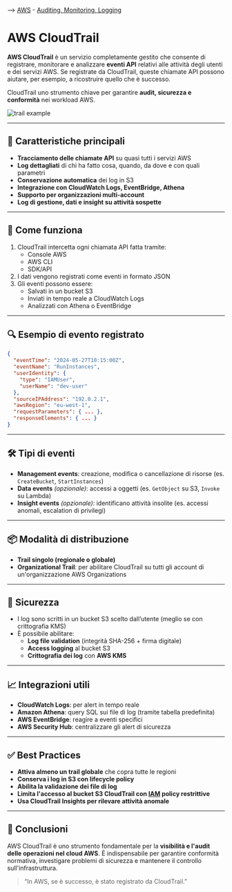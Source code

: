 
--> [AWS](00-Intro/AWS.md)  -  [Auditing, Monitoring, Logging](08-Auditing-Monitoring-Logging/Auditing-Monitoring-Logging.md)
# AWS CloudTrail

**AWS CloudTrail** è un servizio completamente gestito che consente di registrare, monitorare e analizzare **eventi API** relativi alle attività degli utenti e dei servizi AWS.  Se registrate da CloudTrail, queste chiamate API possono aiutare, per esempio, a ricostruire quello che è successo.

CloudTrail uno strumento chiave per garantire **audit, sicurezza e conformità** nei workload AWS.

![trail example](trail-example.png)

---

## 🧩 Caratteristiche principali

- **Tracciamento delle chiamate API** su quasi tutti i servizi AWS
- **Log dettagliati** di chi ha fatto cosa, quando, da dove e con quali parametri
- **Conservazione automatica** dei log in S3
- **Integrazione con CloudWatch Logs, EventBridge, Athena**
- **Supporto per organizzazioni multi-account**
- **Log di gestione, dati e insight su attività sospette**

---

## 🚀 Come funziona

1. CloudTrail intercetta ogni chiamata API fatta tramite:
   - Console AWS
   - AWS CLI
   - SDK/API
2. I dati vengono registrati come eventi in formato JSON
3. Gli eventi possono essere:
   - Salvati in un bucket S3
   - Inviati in tempo reale a CloudWatch Logs
   - Analizzati con Athena o EventBridge

---

## 🔍 Esempio di evento registrato

```json
{
  "eventTime": "2024-05-27T10:15:00Z",
  "eventName": "RunInstances",
  "userIdentity": {
    "type": "IAMUser",
    "userName": "dev-user"
  },
  "sourceIPAddress": "192.0.2.1",
  "awsRegion": "eu-west-1",
  "requestParameters": { ... },
  "responseElements": { ... }
}
```

---

## 🛠️ Tipi di eventi

- **Management events**: creazione, modifica o cancellazione di risorse (es. `CreateBucket`, `StartInstances`)
- **Data events** *(opzionale)*: accessi a oggetti (es. `GetObject` su S3, `Invoke` su Lambda)
- **Insight events** *(opzionale)*: identificano attività insolite (es. accessi anomali, escalation di privilegi)

---

## 📦 Modalità di distribuzione

- **Trail singolo (regionale o globale)**
- **Organizational Trail**: per abilitare CloudTrail su tutti gli account di un'organizzazione AWS Organizations

---

## 🔐 Sicurezza

- I log sono scritti in un bucket S3 scelto dall’utente (meglio se con crittografia KMS)
- È possibile abilitare:
  - **Log file validation** (integrità SHA-256 + firma digitale)
  - **Access logging** al bucket S3
  - **Crittografia dei log** con **AWS KMS**

---

## 📈 Integrazioni utili

- **CloudWatch Logs**: per alert in tempo reale
- **Amazon Athena**: query SQL sui file di log (tramite tabella predefinita)
- **AWS EventBridge**: reagire a eventi specifici
- **AWS Security Hub**: centralizzare gli alert di sicurezza

---

## ✅ Best Practices

- **Attiva almeno un trail globale** che copra tutte le regioni
- **Conserva i log in S3 con lifecycle policy**
- **Abilita la validazione dei file di log**
- **Limita l'accesso al bucket S3 CloudTrail con [IAM](09-Sicurezza-Compliance-Governance/Sicurezza/AWS-IAM.md) policy restrittive**
- **Usa CloudTrail Insights per rilevare attività anomale**

---

## 📌 Conclusioni

AWS CloudTrail è uno strumento fondamentale per la **visibilità e l'audit delle operazioni nel cloud AWS**. È indispensabile per garantire conformità normativa, investigare problemi di sicurezza e mantenere il controllo sull'infrastruttura.

> “In AWS, se è successo, è stato registrato da CloudTrail.”
